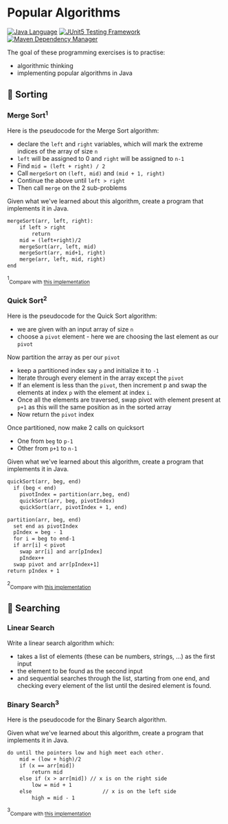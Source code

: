 # Popular Algorithms

[![Java Language](https://img.shields.io/badge/PLATFORM-OpenJDK-3A75B0.svg?style=for-the-badge)][1]
[![JUnit5 Testing Framework](https://img.shields.io/badge/testing%20framework-JUnit5-26A162.svg?style=for-the-badge)][2]
[![Maven Dependency Manager](https://img.shields.io/badge/dependency%20manager-Maven-AA215A.svg?style=for-the-badge)][3]

The goal of these programming exercises is to practise:
- algorithmic thinking
- implementing popular algorithms in Java

## :pushpin: Sorting

### Merge Sort<sup>1</sup>

Here is the pseudocode for the Merge Sort algorithm:

- declare the `left` and `right` variables, which will mark the extreme indices of the array of size `n`
- `left` will be assigned to 0 and `right` will be assigned to `n-1`
- Find `mid = (left + right) / 2`
- Call `mergeSort` on `(left, mid)` and `(mid + 1, right)`
- Continue the above until `left > right`
- Then call `merge` on the 2 sub-problems

Given what we've learned about this algorithm, create a program that implements it in Java.

```txt
mergeSort(arr, left, right):
    if left > right 
        return
    mid = (left+right)/2
    mergeSort(arr, left, mid)
    mergeSort(arr, mid+1, right)
    merge(arr, left, mid, right)
end
```

<sup>1</sup><sub>Compare with [this implementation][4]</sub>

### Quick Sort<sup>2</sup>

Here is the pseudocode for the Quick Sort algorithm:

- we are given with an input array of size `n`
- choose a `pivot` element - here we are choosing the last element as our `pivot`

Now partition the array as per our `pivot`
- keep a partitioned index say `p` and initialize it to `-1`
- Iterate through every element in the array except the `pivot`
- If an element is less than the `pivot`, then increment p and swap the elements at index `p` with the element at index `i`.
- Once all the elements are traversed, swap pivot with element present at `p+1` as this will the same position as in the sorted array
- Now return the `pivot` index

Once partitioned, now make 2 calls on quicksort
- One from `beg` to `p-1`
- Other from `p+1` to `n-1`

Given what we've learned about this algorithm, create a program that implements it in Java.

```txt
quickSort(arr, beg, end)
  if (beg < end)
    pivotIndex = partition(arr,beg, end)
    quickSort(arr, beg, pivotIndex)
    quickSort(arr, pivotIndex + 1, end)

partition(arr, beg, end)
  set end as pivotIndex
  pIndex = beg - 1
  for i = beg to end-1
  if arr[i] < pivot
    swap arr[i] and arr[pIndex]
    pIndex++
  swap pivot and arr[pIndex+1]
return pIndex + 1
```

<sup>2</sup><sub>Compare with [this implementation][5]</sub>


## :pushpin: Searching

### Linear Search

Write a linear search algorithm which:
- takes a list of elements (these can be numbers, strings, ...) as the first input
- the element to be found as the second input
- and sequential searches through the list, starting from one end, and checking every element of the list until the desired element is found.

### Binary Search<sup>3<sup>

Here is the pseudocode for the Binary Search algorithm.

Given what we've learned about this algorithm, create a program that implements it in Java.

```txt
do until the pointers low and high meet each other.
    mid = (low + high)/2
    if (x == arr[mid])
        return mid
    else if (x > arr[mid]) // x is on the right side
        low = mid + 1
    else                       // x is on the left side
        high = mid - 1
```

<sup>3</sup><sub>Compare with [this implementation][6]</sub>

[1]: https://docs.oracle.com/javase/11/docs/api/index.html
[2]: https://junit.org/junit5/
[3]: https://maven.apache.org/
[4]: https://www.programiz.com/java-programming/examples/merge-sort
[5]: https://www.programiz.com/java-programming/examples/quick-sort
[6]: https://www.programiz.com/java-programming/examples/binary-search